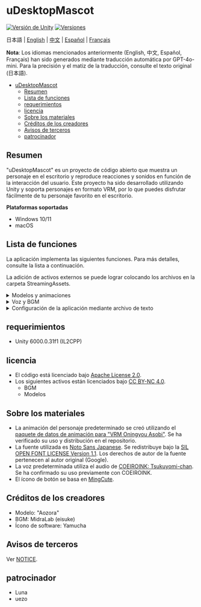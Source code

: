 # uDesktopMascot

[![Versión de Unity](https://img.shields.io/badge/Unity-6000.0%2B-blueviolet?logo=unity)](https://unity.com/releases/editor/archive)
[![Versiones](https://img.shields.io/github/release/MidraLab/uDesktopMascot.svg)](https://github.com/MidraLab/uDesktopMascot/releases)

日本語 | [English](README_EN.md) | [中文](README_CN.md) | [Español](README_ES.md) | [Français](README_FR.md)

**Nota**: Los idiomas mencionados anteriormente (English, 中文, Español, Français) han sido generados mediante traducción automática por GPT-4o-mini. Para la precisión y el matiz de la traducción, consulte el texto original (日本語).

<!-- TOC -->
* [uDesktopMascot](#udesktopmascot)
  * [Resumen](#resumen)
  * [Lista de funciones](#lista-de-funciones)
  * [requerimientos](#requerimientos)
  * [licencia](#licencia)
  * [Sobre los materiales](#sobre-los-materiales)
  * [Créditos de los creadores](#creditos-de-los-creadores)
  * [Avisos de terceros](#avisos-de-terceros)
  * [patrocinador](#patrocinador)
<!-- TOC -->

## Resumen

"uDesktopMascot" es un proyecto de código abierto que muestra un personaje en el escritorio y reproduce reacciones y sonidos en función de la interacción del usuario. Este proyecto ha sido desarrollado utilizando Unity y soporta personajes en formato VRM, por lo que puedes disfrutar fácilmente de tu personaje favorito en el escritorio.

**Plataformas soportadas**
* Windows 10/11
* macOS

## Lista de funciones

La aplicación implementa las siguientes funciones. Para más detalles, consulte la lista a continuación.

La adición de activos externos se puede lograr colocando los archivos en la carpeta StreamingAssets.

<details>

<summary>Modelos y animaciones</summary>
* Carga y muestra cualquier archivo de modelo colocado en StreamingAssets.
  * Soporta modelos en formato VRM (1.x, 0.x).
  * Soporta modelos en formato GLB/GLTF. (No es compatible con animaciones)
  * Soporta modelos en formato FBX. (Sin embargo, algunos modelos pueden no cargar texturas. Además, no es compatible con animaciones)
    * Las texturas se pueden cargar colocando archivos en StreamingAssets/textures/.

</details>

<details>

<summary>Voz y BGM</summary>
* Carga y reproduce archivos de audio colocados en StreamingAssets/Voice/. Si hay varios, se reproducen aleatoriamente.
  * La voz reproducida al hacer clic se carga desde los archivos de audio colocados en StreamingAssets/Voice/Click/. 
* Carga y reproduce archivos de música colocados en StreamingAssets/BGM/. Si hay varios, se reproducen aleatoriamente.
* Adición de la voz predeterminada del personaje
  * La voz predeterminada utiliza el audio de [COEIROINK: Tsukuyomi-chan](https://coeiroink.com/character/audio-character/tsukuyomi-chan).
  * Se reproduce al iniciar la aplicación, al cerrar la aplicación y al hacer clic.

</details>

<details>

<summary>Configuración de la aplicación mediante archivo de texto</summary>
Puedes cambiar la configuración de la aplicación a través del archivo application_settings.txt.

La estructura del archivo de configuración es la siguiente:

```txt
[Character]
ModelPath=default.vrm
TexturePaths=test.png
Scale=3
PositionX=0
PositionY=0
PositionZ=0
RotationX=0
RotationY=0
RotationZ=0

[Sound]
VoiceVolume=1
BGMVolume=0.5
SEVolume=1

[Display]
Opacity=1
AlwaysOnTop=True

[Performance]
TargetFrameRate=60
QualityLevel=2
```

</details>

## requerimientos
* Unity 6000.0.31f1 (IL2CPP)

## licencia
* El código está licenciado bajo [Apache License 2.0](LICENSE).
* Los siguientes activos están licenciados bajo [CC BY-NC 4.0](https://creativecommons.org/licenses/by-nc/4.0/).
  * BGM
  * Modelos

## Sobre los materiales
* La animación del personaje predeterminado se creó utilizando el [paquete de datos de animación para "VRM Oningyou Asobi"](https://fumi2kick.booth.pm/items/1655686). Se ha verificado su uso y distribución en el repositorio.
* La fuente utilizada es [Noto Sans Japanese](https://fonts.google.com/noto/specimen/Noto+Sans+JP?lang=ja_Jpan). Se redistribuye bajo la [SIL OPEN FONT LICENSE Version 1.1](https://fonts.google.com/noto/specimen/Noto+Sans+JP/license?lang=ja_Jpan). Los derechos de autor de la fuente pertenecen al autor original (Google).
* La voz predeterminada utiliza el audio de [COEIROINK: Tsukuyomi-chan](https://coeiroink.com/character/audio-character/tsukuyomi-chan). Se ha confirmado su uso previamente con COEIROINK.
* El ícono de botón se basa en [MingCute](https://github.com/MidraLab/MingCute).

## Créditos de los creadores
* Modelo: "Aozora"
* BGM: MidraLab (eisuke)
* Ícono de software: Yamucha

## Avisos de terceros

Ver [NOTICE](./NOTICE.md).

## patrocinador
- Luna
- uezo